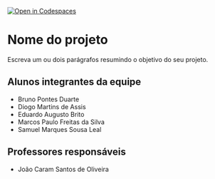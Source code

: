 [![Open in Codespaces](https://classroom.github.com/assets/launch-codespace-f4981d0f882b2a3f0472912d15f9806d57e124e0fc890972558857b51b24a6f9.svg)](https://classroom.github.com/open-in-codespaces?assignment_repo_id=10100411)
# Nome do projeto
Escreva um ou dois parágrafos resumindo o objetivo do seu projeto.

## Alunos integrantes da equipe

* Bruno Pontes Duarte
* Diogo Martins de Assis
* Eduardo Augusto Brito
* Marcos Paulo Freitas da Silva
* Samuel Marques Sousa Leal

## Professores responsáveis

* João Caram Santos de Oliveira
